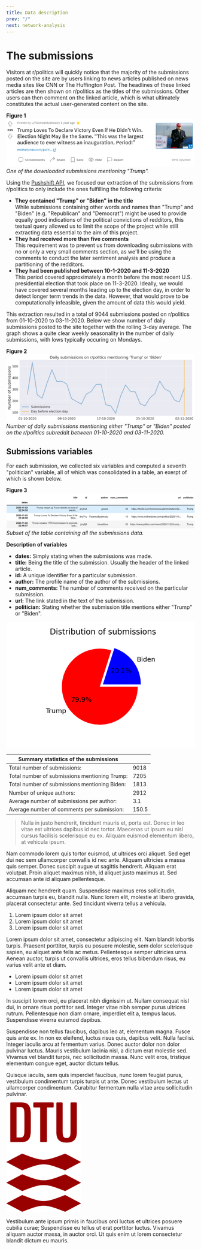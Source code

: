 ```yaml
---
title: Data description
prev: "/"
next: network-analysis
---
```



# The submissions 
Visitors at r/politics will quickly notice that the majority of the submissions posted on the site are by users linking to news articles published on news media sites like CNN or The Huffington Post. The headlines of these linked articles are then shown on r/politics as the titles of the submissions. Other users can then comment on the linked article, which is what ultimately constitutes the actual user-generated content on the site.

__Figure 1__
![](/images/example_of_submission.png)
*One of the downloaded submissions mentioning "Trump".*

Using the [Pushshift API](https://github.com/pushshift/api), we focused our extraction of the submissions from r/politics to only include the ones fulfilling the following criteria:

* __They contained "Trump" or "Biden" in the title__ <br>
While submissions containing other words and names than "Trump" and "Biden" (e.g. "Republican" and "Democrat") might be used to provide equally good indications of the political convictions of redditors, this textual query allowed us to limit the scope of the project while still extracting data essential to the aim of this project.
* __They had received more than five comments__ <br>
This requirement was to prevent us from downloading submissions with no or only a very small comments section, as we'll be using the comments to conduct the later sentiment analysis and produce a partitioning of the redditors.
* __They had been published between 10-1-2020 and 11-3-2020__ <br> 
This period covered approximately a month before the most recent U.S. presidential election that took place on 11-3-2020. Ideally, we would have covered several months leading up to the election day, in order to detect longer term trends in the data. However, that would prove to be computationally infeasible, given the amount of data this would yield.

This extraction resulted in a total of 9044 submissions posted on r/politics from 01-10-2020 to 03-11-2020. Below we show number of daily submissions posted to the site together with the rolling 3-day average. The graph shows a quite clear weekly seasonality in the number of daily submissions, with lows typically occuring on Mondays. <br>

__Figure 2__
![](/images/submissions_per_day_big.png)
*Number of daily submissions mentioning either "Trump" or "Biden" posted on the r/politics subreddit between 01-10-2020 and 03-11-2020.*

## Submissions variables

For each submission, we collected six variables and computed a seventh "politician" variable, all of which was consolidated in a table, an exerpt of which is shown below.

__Figure 3__
![](/images/sub_data_exerpt.png)
*Subset of the table containing all the submissions data.*

__Description of variables__ <br>
* __dates:__ Simply stating when the submissions was made.
* __title:__ Being the title of the submission. Usually the header of the linked article.
* __id:__ A unique identifier for a particular submission.
* __author:__ The profile name of the author of the submissions.
* __num_comments:__ The number of comments received on the particular submission.
* __url:__ The link stated in the text of the submission.
* __politician:__ Stating whether the submission title mentions either "Trump" or "Biden".


![](/images/subs_distribution.png)


| __Summary statistics of the submissions__ |  | 
|---|---|
| Total number of submissions: | 9018 |
| Total number of submissions mentioning Trump: | 7205 |
| Total number of submissions mentioning Biden: | 1813 |
| Number of unique authors: | 2912 |
| Average number of submissions per author: | 3.1 |
| Average number of comments per submission: | 150.5 |


> Nulla in justo hendrerit, tincidunt mauris et, porta est. Donec in leo vitae est ultrices dapibus id nec tortor. Maecenas ut ipsum eu nisl cursus facilisis scelerisque eu ex. Aliquam euismod elementum libero, at vehicula ipsum.

Nam commodo lorem quis tortor euismod, ut ultrices orci aliquet. Sed eget dui nec sem ullamcorper convallis id nec ante. Aliquam ultricies a massa quis semper. Donec suscipit augue ut sagittis hendrerit. Aliquam erat volutpat. Proin aliquet maximus nibh, id aliquet justo maximus at. Sed accumsan ante id aliquam pellentesque. 


Aliquam nec hendrerit quam. Suspendisse maximus eros sollicitudin, accumsan turpis eu, blandit nulla. Nunc lorem elit, molestie at libero gravida, placerat consectetur ante. Sed tincidunt viverra tellus a vehicula.


1. Lorem ipsum dolor sit amet
1. Lorem ipsum dolor sit amet
1. Lorem ipsum dolor sit amet

Lorem ipsum dolor sit amet, consectetur adipiscing elit. Nam blandit lobortis turpis. Praesent porttitor, turpis eu posuere molestie, sem dolor scelerisque sapien, eu aliquet ante felis ac metus. Pellentesque semper ultricies urna. Aenean auctor, turpis ut convallis ultrices, eros tellus bibendum risus, eu varius velit ante et diam. 

* Lorem ipsum dolor sit amet
* Lorem ipsum dolor sit amet
* Lorem ipsum dolor sit amet

In suscipit lorem orci, eu placerat nibh dignissim ut. Nullam consequat nisl dui, in ornare risus porttitor sed. Integer vitae nibh semper purus ultrices rutrum. Pellentesque non diam ornare, imperdiet elit a, tempus lacus. Suspendisse viverra euismod dapibus.

Suspendisse non tellus faucibus, dapibus leo at, elementum magna. Fusce quis ante ex. In non ex eleifend, luctus risus quis, dapibus velit. Nulla facilisi. Integer iaculis arcu at fermentum varius. Donec auctor dolor non dolor pulvinar luctus. Mauris vestibulum lacinia nisl, a dictum erat molestie sed. Vivamus vel blandit turpis, nec sollicitudin massa. Nunc velit eros, tristique elementum congue eget, auctor dictum tellus. 

Quisque iaculis, sem quis imperdiet faucibus, nunc lorem feugiat purus, vestibulum condimentum turpis turpis ut ante. Donec vestibulum lectus ut ullamcorper condimentum. Curabitur fermentum nulla vitae arcu sollicitudin pulvinar.

<img src="/images/dtu-logo.png" width="200" />

Vestibulum ante ipsum primis in faucibus orci luctus et ultrices posuere cubilia curae; Suspendisse eu tellus ut erat porttitor luctus. Vivamus aliquam auctor massa, in auctor orci. Ut quis enim ut lorem consectetur blandit dictum eu mauris.